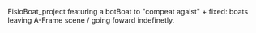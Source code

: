 FisioBoat_project featuring a botBoat to "compeat agaist" + fixed: boats leaving A-Frame scene / going foward indefinetly.
